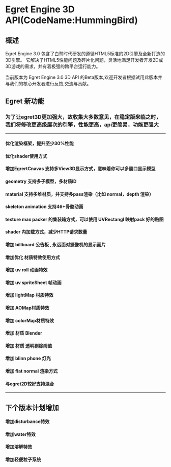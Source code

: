# Egret Engine 3D API(CodeName:HummingBird)

## 概述

Egret Engine 3.0 包含了白鹭时代研发的遵循HTML5标准的2D引擎及全新打造的3D引擎。
它解决了HTML5性能问题及碎片化问题，灵活地满足开发者开发2D或3D游戏的需求，并有着极强的跨平台运行能力。

当前版本为 Egret Engine 3.0 3D API 的Beta版本,欢迎开发者根据试用此版本并与我们的核心开发者进行反馈,交流与贡献。

## Egret  新功能 
### 为了让egret3D更加强大，故收集大多数意见，在稳定版来临之时，我们将修改更高级层次的引擎，性能更高，api更简易，功能更强大
----
#### 优化渲染框架，提升至少30%性能
#### 优化shader使用方式
#### 增加EgrertCnavas 支持多View3D显示方式，意味着你可以多窗口显示模型
#### geometry 支持多子模型，多材质ID
#### material 支持多维材质，并支持多pass渲染（比如 normal，depth 渲染）
#### skeleton animation 支持46+骨骼动画
#### texture max packer 的集装箱方式，可以使用 UVRectangl 映射pack 好的贴图
#### shader 内加载方式，减少HTTP请求数量
#### 增加 billboard 公告板 , 永远面对摄像机的显示面片
#### 增加优化 材质特效使用方式
#### 增加 uv roll 动画特效
#### 增加 uv spriteSheet 帧动画
#### 增加 lightMap 材质特效
#### 增加 AOMap材质特效
#### 增加 colorMap材质特效
#### 增加 材质 Blender 
#### 增加 材质 透明剔除阈值
#### 增加 blinn phone 灯光
#### 增加 flat normal 渲染方式
#### 与egret2D较好支持混合

----
## 下个版本计划增加
#### 增加disturbance特效
#### 增加water特效
#### 增加溶解特效
#### 增加轻便粒子系统
#### 

